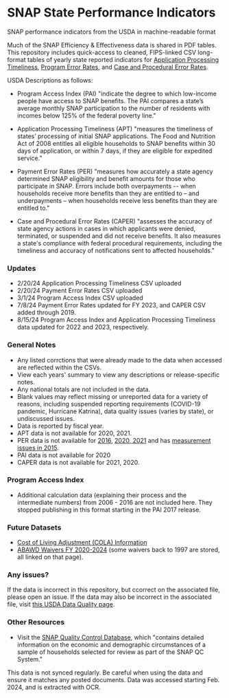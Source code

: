 # SNAP State Performance Indicators
SNAP performance indicators from the USDA in machine-readable format

Much of the SNAP Efficiency & Effectiveness data is shared in PDF tables. This repository includes quick-access to cleaned, FIPS-linked CSV long-format tables of yearly state reported indicators for [Application Processing Timeliness](https://www.fns.usda.gov/snap/qc/timeliness), [Program Error Rates](https://www.fns.usda.gov/snap/qc/per), and [Case and Procedural Error Rates](https://www.fns.usda.gov/snap/qc/caper).

USDA Descriptions as follows:

- Program Access Index (PAI) "indicate the degree to which low-income people have access to SNAP benefits. The PAI compares a state’s average monthly SNAP participation to the number of residents with incomes below 125% of the federal poverty line."

- Application Processing Timeliness (APT) "measures the timeliness of states’ processing of initial SNAP applications. The Food and Nutrition Act of 2008 entitles all eligible households to SNAP benefits within 30 days of application, or within 7 days, if they are eligible for expedited service."

- Payment Error Rates (PER) "measures how accurately a state agency determined SNAP eligibility and benefit amounts for those who participate in SNAP. Errors include both overpayments -- when households receive more benefits than they are entitled to – and underpayments – when households receive less benefits than they are entitled to."
  
- Case and Procedural Error Rates (CAPER) "assesses the accuracy of state agency actions in cases in which applicants were denied, terminated, or suspended and did not receive benefits. It also measures a state's compliance with federal procedural requirements, including the timeliness and accuracy of notifications sent to affected households."

### Updates

- 2/20/24 Application Processing Timeliness CSV uploaded
- 2/20/24 Payment Error Rates CSV uploaded
- 3/1/24 Program Access Index CSV uploaded
- 7/8/24 Payment Error Rates updated for FY 2023, and CAPER CSV added through 2019.
- 8/15/24 Program Access Index and Application Processing Timeliness data updated for 2022 and 2023, respectively.

### General Notes

- Any listed corrctions that were already made to the data when accessed are reflected within the CSVs.
- View each years' summary to view any descriptions or release-specific notes.
- Any national totals are not included in the data.
- Blank values may reflect missing or unreported data for a variety of reasons, including suspended reporting requirements (COVID-19 pandemic, Hurricane Katrina), data quality issues (varies by state), or undiscussed issues. 
- Data is reported by fiscal year.
- APT data is not available for 2020, 2021.
- PER data is not available for [2016](https://www.fns.usda.gov/snap/qc/fy16-payment-error-rate), [2020, 2021](https://www.fns.usda.gov/snap/qc-error-rate-announcements-fy-2020-2021) and has [measurement issues in 2015](https://www.fns.usda.gov/snap/fy-2015-measurement-issues).
- PAI data is not available for 2020
- CAPER data is not available for 2021, 2020.

### Program Access Index
- Additional calculation data (explaining their process and the intermediate numbers) from 2006 - 2016 are not included here. They stopped publishing in this format starting in the PAI 2017 release.

### Future Datasets
- [Cost of Living Adjustment (COLA) Information](https://www.fns.usda.gov/snap/allotment/COLA)
- [ABAWD Waivers FY 2020-2024](https://www.fns.usda.gov/snap/abawd-waivers-2020-2024) (some waivers back to 1997 are stored, all linked on that page).
### Any issues?

If the data is incorrect in this repository, but ccorrect on the associated file, please open an issue. If the data may also be incorrect in the associated file, visit [this USDA Data Quality page](https://www.fns.usda.gov/information-quality).

### Other Resources

- Visit the [SNAP Quality Control Database](https://snapqcdata.net/datafiles), which "contains detailed information on the economic and demographic circumstances of a sample of households selected for review as part of the SNAP QC System."

This data is not synced regularly. Be careful when using the data and ensure it matches any posted documents. Data was accessed starting Feb. 2024, and is extracted with OCR.
